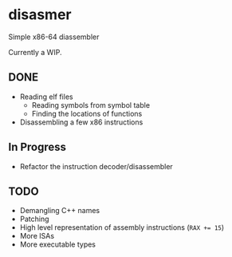 # disasmer

Simple x86-64 diassembler

Currently a WIP.

## DONE
- Reading elf files
    - Reading symbols from symbol table
    - Finding the locations of functions
- Disassembling a few x86 instructions
## In Progress
- Refactor the instruction decoder/disassembler
## TODO
- Demangling C++ names
- Patching
- High level representation of assembly instructions (`RAX += 15`)
- More ISAs
- More executable types
